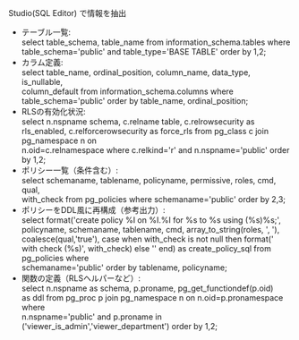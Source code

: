 Studio(SQL Editor) で情報を抽出                                                  
                                                                                 
- テーブル一覧:                                                                  
select table_schema, table_name from information_schema.tables where       
table_schema='public' and table_type='BASE TABLE' order by 1,2;                  
- カラム定義:                                                                    
select table_name, ordinal_position, column_name, data_type, is_nullable,  
column_default from information_schema.columns where table_schema='public' order 
by table_name, ordinal_position;                                                 
- RLSの有効化状況:                                                               
select n.nspname schema, c.relname table, c.relrowsecurity as rls_enabled, 
c.relforcerowsecurity as force_rls from pg_class c join pg_namespace n on        
n.oid=c.relnamespace where c.relkind='r' and n.nspname='public' order by 1,2;    
- ポリシー一覧（条件含む）:                                                      
select schemaname, tablename, policyname, permissive, roles, cmd, qual,    
with_check from pg_policies where schemaname='public' order by 2,3;              
- ポリシーをDDL風に再構成（参考出力）:                                           
select format('create policy %I on %I.%I for %s to %s using (%s)%s;',      
policyname, schemaname, tablename, cmd, array_to_string(roles, ', '),            
coalesce(qual,'true'), case when with_check is not null then format(' with check 
(%s)', with_check) else '' end) as create_policy_sql from pg_policies where      
schemaname='public' order by tablename, policyname;                              
- 関数の定義（RLSヘルパーなど）:                                                 
select n.nspname as schema, p.proname, pg_get_functiondef(p.oid)           
as ddl from pg_proc p join pg_namespace n on n.oid=p.pronamespace where          
n.nspname='public' and p.proname in ('viewer_is_admin','viewer_department') order
by 1,2;  
